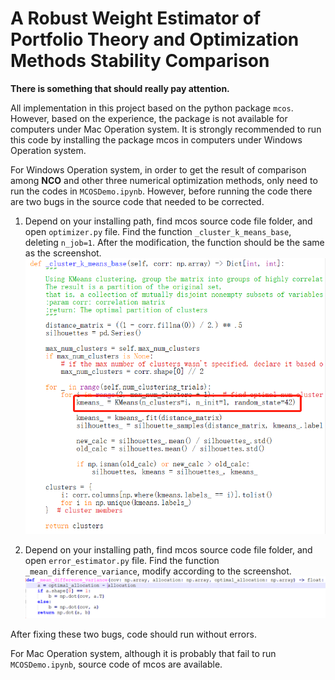 # A Robust Weight Estimator of Portfolio Theory and Optimization Methods Stability Comparison

**There is something that should really pay attention.**

All implementation in this project based on the python package ``mcos``. However, based on the experience, the package is not available for computers under Mac Operation system. It is strongly recommended to run this code by installing the package mcos in computers under Windows Operation system.

For Windows Operation system, in order to get the result of comparison among **NCO** and other three numerical optimization methods, only need to run the codes in ``MCOSDemo.ipynb``. However, before running the code there are two bugs in the source code that needed to be corrected.

1. Depend on your installing path, find mcos source code file folder, and open ``optimizer.py`` file. Find the function ``_cluster_k_means_base``, deleting ``n_job=1``. After the modification, the function should be the same as the screenshot.
![image](https://github.com/RUI2190/FinancialComputing-2022spring-Group10/blob/main/bug1.png)

2. Depend on your installing path, find mcos source code file folder, and open ``error_estimator.py`` file. Find the function ``_mean_difference_variance``, modify according to the screenshot.
![image](https://github.com/RUI2190/FinancialComputing-2022spring-Group10/blob/main/bug2.png)

After fixing these two bugs, code should run without errors.

For Mac Operation system, although it is probably that fail to run ``MCOSDemo.ipynb``, source code of mcos are available.
